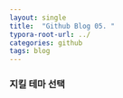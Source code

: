```yaml
---
layout: single
title:  "Github Blog 05. "
typora-root-url: ../
categories: github
tags: blog
---
```






### 지킬 테마 선택

